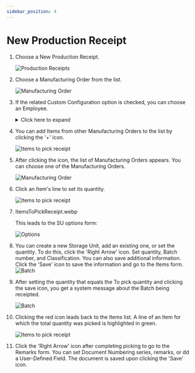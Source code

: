 ```yaml
---
sidebar_position: 4
---
```


# New Production Receipt

1. Choose a New Production Receipt.

    ![Production Receipts](./media/NewProdRec3.webp)
2. Choose a Manufacturing Order from the list.

    ![Manufacturing Order](./media/ManufacturingOrders3.webp)
3. If the related Custom Configuration option is checked, you can choose an Employee.
    <details>
    <summary>Click here to expand</summary>
    <div>
    Click the menu icon (1) and then the Employee icon (2):
    ![Pick Receipt](./media/pick-receipt.png)

    Choose an Employee:
    ![Select Employee](./media/select-employee.png)
    </div>
    </details>

4. You can add Items from other Manufacturing Orders to the list by clicking the '+' icon.

    ![Items to pick receipt](./media/ITPR-Add3.webp)
5. After clicking the icon, the list of Manufacturing Orders appears. You can choose one of the Manufacturing Orders.

    ![Manufacturing Order](./media/ManufacturingOrders3.webp)
6. Click an Item's line to set its quantity.

    ![Items to pick receipt](./media/ItemsToPickReceipt3.webp)
7. ItemsToPickReceipt.webp

    This leads to the SU options form:

    ![Options](./media/SUOptions3.webp)
8. You can create a new Storage Unit, add an existing one, or set the quantity. To do this, click the 'Right Arrow' icon. Set quantity, Batch number, and Classification. You can also save additional information. Click the 'Save' icon to save the information and go to the Items form.
    ![Batch](./media/Batch3.webp)
9. After setting the quantity that equals the To pick quantity and clicking the save icon, you get a system message about the Batch being receipted.

    ![Batch](./media/BatchReceipted3.webp)
10. Clicking the red icon leads back to the Items list. A line of an Item for which the total quantity was picked is highlighted in green.

    ![Items to pick receipt](./media/Picked-ItemsToPickReceipt3.webp)
11. Click the 'Right Arrow' icon after completing picking to go to the Remarks form. You can set Document Numbering series, remarks, or dd a User-Defined Field. The document is saved upon clicking the 'Save' icon.

